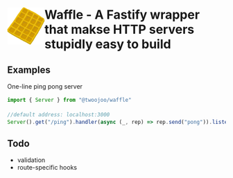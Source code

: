 # <img align="left" src="./logo.png" alt="RxJS Logo" width="86" height="86"> Waffle - A Fastify wrapper that makse HTTP servers stupidly easy to build

## Examples

One-line ping pong server

```typescript
import { Server } from "@twoojoo/waffle"

//default address: localhost:3000
Server().get("/ping").handler(async (_, rep) => rep.send("pong")).listen()
```

## Todo

- validation
- route-specific hooks

